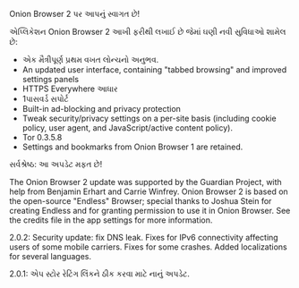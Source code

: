 Onion Browser 2 પર આપનું સ્વાગત છે!

એપ્લિકેશન Onion Browser 2 આખી ફરીથી લખાઈ છે જેમાં ઘણી નવી સુવિધાઓ શામેલ છે:

* એક મૈત્રીપૂર્ણ પ્રથમ વખત લોન્ચનો અનુભવ.
* An updated user interface, containing "tabbed browsing" and improved settings panels
* HTTPS Everywhere આધાર
* 1પાસવર્ડ  સપોર્ટ 
* Built-in ad-blocking and privacy protection
* Tweak security/privacy settings on a per-site basis (including cookie policy, user agent, and JavaScript/active content policy).
* Tor 0.3.5.8
* Settings and bookmarks from Onion Browser 1 are retained.

સર્વશ્રેષ્ઠ: આ અપડેટ મફત છે!

The Onion Browser 2 update was supported by the Guardian Project, with help from Benjamin Erhart and Carrie Winfrey. Onion Browser 2 is based on the open-source "Endless" Browser; special thanks to Joshua Stein for creating Endless and for granting permission to use it in Onion Browser. See the credits file in the app settings for more information.

2.0.2: Security update: fix DNS leak. Fixes for IPv6 connectivity affecting users of some mobile carriers. Fixes for some crashes. Added localizations for several languages.

2.0.1: એપ સ્ટોર રેટિંગ લિંકને ઠીક કરવા માટે નાનું અપડેટ.
